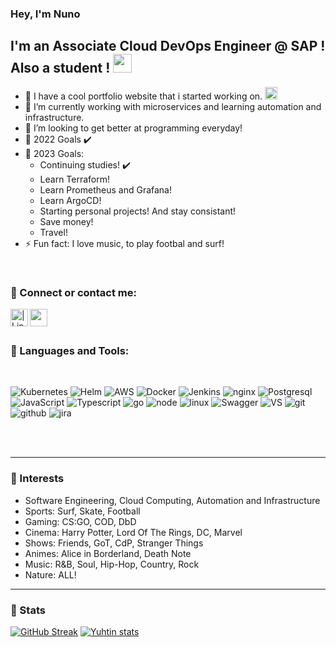 ### Hey, I'm Nuno


## I'm an Associate Cloud DevOps Engineer @ SAP ! Also a student ! <img src="https://raw.githubusercontent.com/aemmadi/aemmadi/master/wave.gif" width="30px" >

- 🔭 I have a cool portfolio website that i started working on. [<img  width="20px" src="https://cdn.icon-icons.com/icons2/1858/PNG/512/iconfinder-websitebuilder-4263525_117861.png" />][portfolio]
- 🌱 I’m currently working with microservices and learning automation and infrastructure.
- 👯 I’m looking to get better at programming everyday!
- 🥅 2022 Goals ✔️
    <!--- - Learn more! ✔️ (Always learning)
    - Get into an internship program. ✔️ 
    - Get my first contract job! ✔️
    - Get a job as a permanent employee! ✔️
    - Continuing studies! ✔️
    - Travel with my girlfriend! ✔️ -->
- 🥅 2023 Goals:
    - Continuing studies! ✔️
    - Learn Terraform!
    - Learn Prometheus and Grafana!
    - Learn ArgoCD!
    - Starting personal projects! And stay consistant!
    - Save money!
    - Travel!
- ⚡ Fun fact: I love music, to play footbal and surf!

<br />

### 💬 Connect or contact me:

[<img align="left" alt=" | LinkedIn" width="28px" src="https://cdn-icons-png.flaticon.com/512/174/174857.png" />][linkedin]
[<img align="left" alt="" width="28px" src="https://cdn-icons-png.flaticon.com/512/324/324123.png?w=1380&t=st=1691965859~exp=1691966459~hmac=c5e844dd85764973ad1c65a2612a99627e4b8dc39e6f814b6e45630ae61642a2" />][mailme]

<br />
<br />

### 🚀 Languages and Tools:

<br />

![Kubernetes](https://img.shields.io/badge/kubernetes-006FB1?style=for-the-badge&logo=Kubernetes&logoColor=white)
![Helm](https://img.shields.io/badge/helm-00B7A6?style=for-the-badge&logo=helm&logoColor=white)
![AWS](https://img.shields.io/badge/AWS-FF7733?style=for-the-badge&logo=amazon&logoColor=white)
![Docker](https://img.shields.io/badge/Docker-B07C67?style=for-the-badge&logo=docker&logoColor=white)
![Jenkins](https://img.shields.io/badge/jenkins-FF0000?style=for-the-badge&logo=jenkins&logoColor=white)
![nginx](https://img.shields.io/badge/nginx-00761D?style=for-the-badge&logo=nginx&logoColor=white)
![Postgresql](https://img.shields.io/badge/postgresql-00000F?style=for-the-badge&logo=postgresql&logoColor=white)
![JavaScript](https://img.shields.io/badge/JavaScript-F7DF1E?style=for-the-badge&logo=javascript&logoColor=black)
![Typescript](https://img.shields.io/badge/Typescript-4900FF?style=for-the-badge&logo=typescript&logoColor=white)
![go](https://img.shields.io/badge/go-28CDE9?style=for-the-badge&logo=go&logoColor=white)
![node](https://img.shields.io/badge/node.js-00C363?style=for-the-badge&logo=node.js&logoColor=white)
![linux](https://img.shields.io/badge/linux-9C5BDD?style=for-the-badge&logo=linux&logoColor=white)
![Swagger](https://img.shields.io/badge/-swagger-333333?style=for-the-badge&logo=swagger)
![VS](https://img.shields.io/badge/VS/VScode-3366cc?style=for-the-badge&logo=visualstudio&logoColor=white)
![git](https://img.shields.io/badge/Git-D8572E?style=for-the-badge&logo=git&logoColor=white)
![github](https://img.shields.io/badge/GitHub-322B29?style=for-the-badge&logo=github&logoColor=white)
![jira](https://img.shields.io/badge/jira-69142D?style=for-the-badge&logo=jira&logoColor=white)

<br />
<br />

---

### 📕 Interests

- Software Engineering, Cloud Computing, Automation and Infrastructure
- Sports: Surf, Skate, Football
- Gaming: CS:GO, COD, DbD
- Cinema: Harry Potter, Lord Of The Rings, DC, Marvel
- Shows: Friends, GoT, CdP, Stranger Things
- Animes: Alice in Borderland, Death Note
- Music: R&B, Soul, Hip-Hop, Country, Rock
- Nature: ALL!

---

### 👀 Stats

[![GitHub Streak](https://github-readme-streak-stats.herokuapp.com?user=NunoCG&theme=ayu-mirage)](https://git.io/streak-stats)
[![Yuhtin stats](https://github-readme-stats.vercel.app/api?username=NunoCG&layout=compact&theme=tokyonight&hide_title=true&show_icons=true&count_private=true)](https://github.com/NunoCG/)

<!-- Variables links -->
[portfolio]: https://nunocg.github.io/portfolio/
[linkedin]: https://www.linkedin.com/in/nunocguimaraes/
[mailme]: mailto:nunoguimaraes10@hotmail.com
